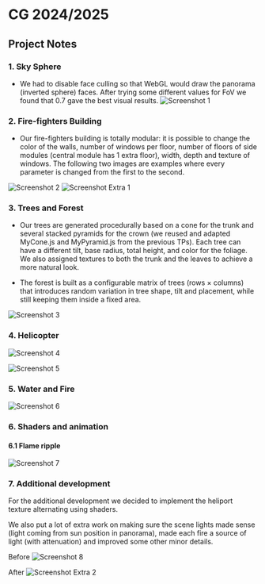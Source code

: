 # CG 2024/2025

## Project Notes

### 1. Sky Sphere

- We had to disable face culling so that WebGL would draw the panorama (inverted sphere) faces. After trying some different values for FoV we found that 0.7 gave the best visual results. 
![Screenshot 1](screenshots/project-t06g03-1.png)



### 2. Fire-fighters Building

- Our fire-fighters building is totally modular: it is possible to change the color of the walls, number of windows per floor, number of floors of side modules (central module has 1 extra floor), width, depth and texture of windows. The following two images are examples where every parameter is changed from the first to the second.

![Screenshot 2](screenshots/project-t06g03-2.png)
![Screenshot Extra 1](screenshots/extra-building-1.png)

### 3. Trees and Forest

- Our trees are generated procedurally based on a cone for the trunk and several stacked pyramids for the crown (we reused and adapted MyCone.js and MyPyramid.js from the previous TPs). Each tree can have a different tilt, base radius, total height, and color for the foliage. We also assigned textures to both the trunk and the leaves to achieve a more natural look.

- The forest is built as a configurable matrix of trees (rows × columns) that introduces random variation in tree shape, tilt and placement, while still keeping them inside a fixed area.

![Screenshot 3](screenshots/project-t06g03-3.png)


### 4. Helicopter

![Screenshot 4](screenshots/project-t06g03-4.png)

![Screenshot 5](screenshots/project-t06g03-5.png)


### 5. Water and Fire

![Screenshot 6](screenshots/project-t06g03-6.png)

### 6. Shaders and animation

#### 6.1 Flame ripple

![Screenshot 7](screenshots/project-t06g03-7.png)


### 7. Additional development

For the additional development we decided to implement the heliport texture alternating using shaders.

We also put a lot of extra work on making sure the scene lights made sense (light coming from sun position in panorama), made each fire a source of light (with attenuation) and improved some other minor details.

Before
![Screenshot 8](screenshots/project-t06g03-8.png)

After
![Screenshot Extra 2](screenshots/extra-final.png)


